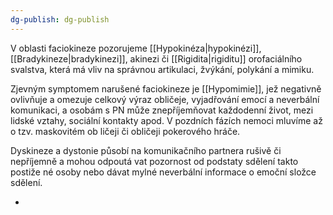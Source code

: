 ```yaml
---
dg-publish: dg-publish
---
```


V oblasti faciokineze pozorujeme [[Hypokinéza|hypokinézi]], [[Bradykineze|bradykinezi]], akinezi či [[Rigidita|rigiditu]] orofaciálního svalstva, která má vliv na správnou artikulaci, žvýkání, polykání a mimiku.

 Zjevným symptomem narušené faciokineze je [[Hypomimie]], jež negativně ovlivňuje a omezuje celkový výraz obličeje, vyjadřování emocí a neverbální komunikaci, a osobám s PN může znepříjemňovat každodenní život, mezi lidské vztahy, sociální kontakty apod. V pozdních fázích nemoci mluvíme až o tzv. maskovitém ob ličeji či obličeji pokerového hráče.

Dyskineze a dystonie působí na komunikačního partnera rušivě či nepříjemně a mohou odpoutá vat pozornost od podstaty sdělení takto postiže né osoby nebo dávat mylné neverbální informace o emoční složce sdělení.

+